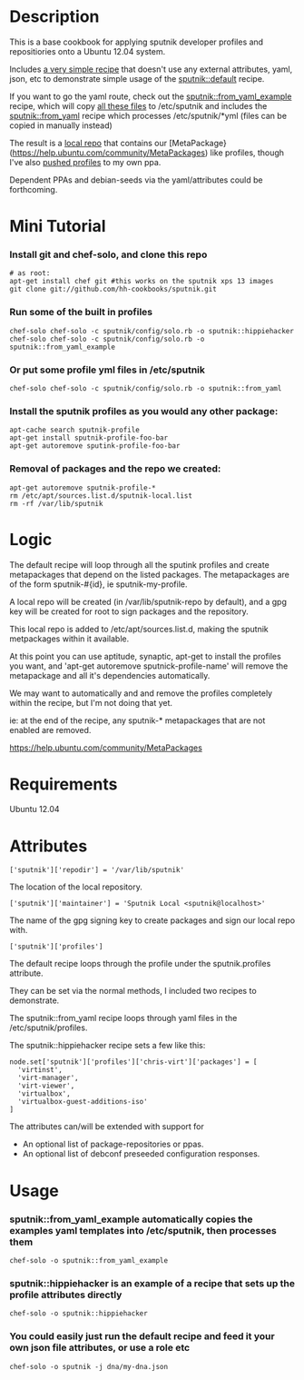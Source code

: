 Description
===========

This is a base cookbook for applying sputnik developer profiles and
repositiories onto a Ubuntu 12.04 system.

Includes [a very simple recipe](https://github.com/hh-cookbooks/sputnik/blob/master/recipes/default.rb) that doesn't use any external attributes, yaml, json, etc to demonstrate simple usage of the [sputnik::default](https://github.com/hh-cookbooks/sputnik/blob/master/recipes/default.rb) recipe.

If you want to go the yaml route, check out the [sputnik::from_yaml_example](https://github.com/hh-cookbooks/sputnik/blob/master/recipes/from_yaml_example.rb) recipe, which will copy [all these files](https://github.com/hh-cookbooks/sputnik/tree/master/files/default/sputik_example_profiles) to /etc/sputnik and includes the [sputnik::from_yaml](https://github.com/hh-cookbooks/sputnik/blob/master/recipes/from_yaml.rb) recipe which processes /etc/sputnik/*yml (files can be copied in manually instead)

The result is a [local repo](https://github.com/sputnik/cookbook/blob/master/recipes/repo.rb) that contains our [MetaPackage}(https://help.ubuntu.com/community/MetaPackages) like profiles, though I've also [pushed profiles](https://github.com/hh-cookbooks/sputnik/blob/master/providers/metapackage.rb#L34) to my own ppa.

Dependent PPAs and debian-seeds via the yaml/attributes could be forthcoming.

Mini Tutorial
=============


### Install git and chef-solo, and clone this repo

```
# as root:
apt-get install chef git #this works on the sputnik xps 13 images
git clone git://github.com/hh-cookbooks/sputnik.git
```

### Run some of the built in profiles

```
chef-solo chef-solo -c sputnik/config/solo.rb -o sputnik::hippiehacker
chef-solo chef-solo -c sputnik/config/solo.rb -o sputnik::from_yaml_example
```

### Or put some profile yml files in /etc/sputnik

```
chef-solo chef-solo -c sputnik/config/solo.rb -o sputnik::from_yaml
```

### Install the sputnik profiles as you would any other package:

```
apt-cache search sputnik-profile
apt-get install sputnik-profile-foo-bar
apt-get autoremove sputink-profile-foo-bar
```


### Removal of packages and the repo we created:

```
apt-get autoremove sputnik-profile-*
rm /etc/apt/sources.list.d/sputnik-local.list
rm -rf /var/lib/sputnik
```

Logic
=====

The default recipe will loop through all the sputink profiles
and create metapackages that depend on the listed packages.
The metapackages are of the form sputnik-#{id}, ie sputnik-my-profile.

A local repo will be created (in /var/lib/sputnik-repo by default), and a gpg
key will be created for root to sign packages and the repository.

This local repo is added to /etc/apt/sources.list.d, making the sputnik metpackages within it available.

At this point you can use aptitude, synaptic, apt-get to install the profiles you want,
and 'apt-get autoremove sputnick-profile-name' will remove the metapackage and all it's dependencies automatically.

We may want to automatically and and remove the profiles completely within the recipe, but I'm not doing that yet.

ie: at the end of the recipe, any sputnik-* metapackages that are not enabled are removed.

https://help.ubuntu.com/community/MetaPackages


Requirements
============

Ubuntu 12.04

Attributes
==========

```
['sputnik']['repodir'] = '/var/lib/sputnik'
```

The location of the local repository.

```
['sputnik']['maintainer'] = 'Sputnik Local <sputnik@localhost>'
```

The name of the gpg signing key to create packages and sign our local repo with.

```
['sputnik']['profiles']
```

The default recipe loops through the profile under the sputnik.profiles attribute.

They can be set via the normal methods, I included two recipes to demonstrate.

The sputnik::from_yaml recipe loops through yaml files in the /etc/sputnik/profiles.

The sputnik::hippiehacker recipe sets a few like this:

```
node.set['sputnik']['profiles']['chris-virt']['packages'] = [
  'virtinst',
  'virt-manager',
  'virt-viewer',
  'virtualbox',
  'virtualbox-guest-additions-iso'
]
```

The attributes can/will be extended with support for

* An optional list of package-repositories or ppas.
* An optional list of debconf preseeded configuration responses.


Usage
=====

### sputnik::from_yaml_example automatically copies the examples yaml templates into /etc/sputnik, then processes them

```
chef-solo -o sputnik::from_yaml_example
```

### sputnik::hippiehacker is an example of a recipe that sets up the profile attributes directly

```
chef-solo -o sputnik::hippiehacker
```

### You could easily just run the default recipe and feed it your own json file attributes, or use a role etc

```
chef-solo -o sputnik -j dna/my-dna.json
```

